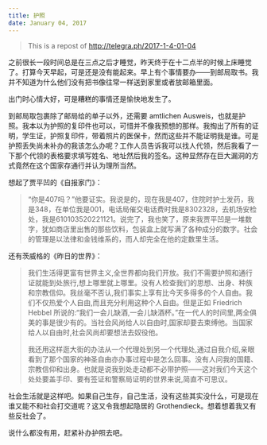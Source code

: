 ```yaml
---
title: 护照
date: January 04, 2017
---
```


> This is a repost of <http://telegra.ph/2017-1-4-01-04>
>

<!--more-->

之前很长一段时间总是在三点之后才睡觉，昨天终于在十二点半的时候上床睡觉了。打算今天早起，可是还是没有能起来。早上有个事情要办——到邮局取书。我并不知道为什么他们没有把书像往常一样送到家里或者放邮箱里面。

出门时心情大好，可是糟糕的事情还是愉快地发生了。

到邮局取包裹除了邮局给的单子以外，还需要 amtlichen Ausweis，也就是护照。我本以为护照的复印件也可以，可惜并不像我预想的那样。我掏出了所有的证明，学生证，护照复印件，带着照片的医保卡，然而这些并不能证明我是谁。可是护照丢失尚未补办的我该怎么办呢？工作人员告诉我可以找人代领，然后我看了一下那个代领的表格要求填写姓名、地址然后我的签名。这种显然存在巨大漏洞的方式竟然在这个国家存通行并认为理所当然。

想起了贾平凹的《自报家门》：

> “你是407吗？”他要证实。我说是的，现在我是407，住院时护士发药，我是348，在单位我是001，电话局催交电话费时我是8302328，去机场安检处，我是610103520221121。说完了，我也笑了，原来我贾平凹是一堆数字，犹如商店里出售的那些饮料，包装盒上就写满了各种成分的数字。社会的管理是以法律和金钱维系的，而人却完全在他的定数里生活。

还有茨威格的《昨日的世界》：

> 我们生活得更富有世界主义,全世界都向我们开放。我们不需要护照和通行证就能到处旅行,想上哪里就上哪里。没有人检查我们的思想、出身、种族和宗教信仰。我丝毫不否认,我们事实上享有比今天多得多的个人自由。我们不仅热爱个人自由,而且充分利用这种个人自由。但是正如 Friedrich Hebbel 所说的:“我们一会儿缺酒,一会儿缺酒杯。”在一代人的时间里,两全俱美的事是很少有的。当社会风尚给人以自由时,国家却要去束缚他。当国家给人以自由时,社会风尚却要想法去奴役他。
>
> 我还用这样逛大街的办法从一个代理处到另一个代理处,通过自我介绍,亲眼看到了那个国家的神圣自由亦办事过程中是怎么回事。没有人问我的国籍、宗教信仰和出身。也就是说我到处走动都不必带护照——这对我们今天这个处处要盖手印、要有签证和警察局证明的世界来说,简直不可思议。

社会生活就是这样吧。如果自己生存，自己生活，没有这些其实没什么，可是现在谁又能不和社会打交道呢？这又令我想起隐居的 Grothendieck。想着想着我又有些反社会了。

说什么都没有用，赶紧补办护照去吧。